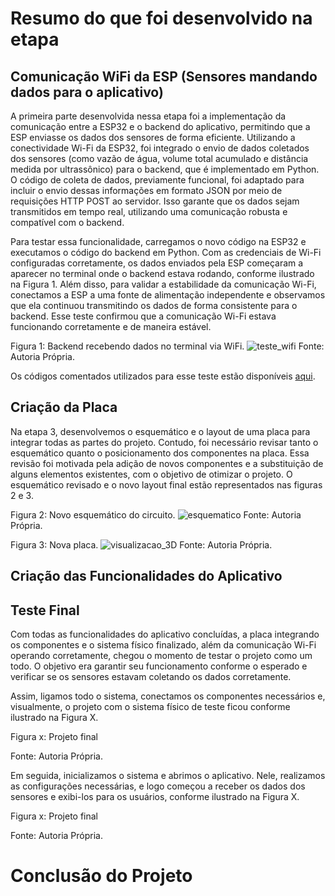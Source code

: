 # Resumo do que foi desenvolvido na etapa

## Comunicação WiFi da ESP (Sensores mandando dados para o aplicativo)

A primeira parte desenvolvida nessa etapa foi a implementação da comunicação entre a ESP32 e o backend do aplicativo, permitindo que a ESP enviasse os dados dos sensores de forma eficiente. Utilizando a conectividade Wi-Fi da ESP32, foi integrado o envio de dados coletados dos sensores (como vazão de água, volume total acumulado e distância medida por ultrassônico) para o backend, que é implementado em Python. O código de coleta de dados, previamente funcional, foi adaptado para incluir o envio dessas informações em formato JSON por meio de requisições HTTP POST ao servidor. Isso garante que os dados sejam transmitidos em tempo real, utilizando uma comunicação robusta e compatível com o backend.

Para testar essa funcionalidade, carregamos o novo código na ESP32 e executamos o código do backend em Python. Com as credenciais de Wi-Fi configuradas corretamente, os dados enviados pela ESP começaram a aparecer no terminal onde o backend estava rodando, conforme ilustrado na Figura 1. Além disso, para validar a estabilidade da comunicação Wi-Fi, conectamos a ESP a uma fonte de alimentação independente e observamos que ela continuou transmitindo os dados de forma consistente para o backend. Esse teste confirmou que a comunicação Wi-Fi estava funcionando corretamente e de maneira estável.

Figura 1: Backend recebendo dados no terminal via WiFi.
![teste_wifi](https://github.com/user-attachments/assets/1c2cc8ed-e558-497a-9d10-c9f7d73ad977)
Fonte: Autoria Própria.

Os códigos comentados utilizados para esse teste estão disponíveis [aqui](https://github.com/LauraMWerneck/Projeto_Integrador_3/tree/main/Etapa%204/Teste%20WiFi).

## Criação da Placa
Na etapa 3, desenvolvemos o esquemático e o layout de uma placa para integrar todas as partes do projeto. Contudo, foi necessário revisar tanto o esquemático quanto o posicionamento dos componentes na placa. Essa revisão foi motivada pela adição de novos componentes e a substituição de alguns elementos existentes, com o objetivo de otimizar o projeto. O esquemático revisado e o novo layout final estão representados nas figuras 2 e 3.

Figura 2: Novo esquemático do circuito.
![esquematico](https://github.com/user-attachments/assets/4e87906f-9657-4ffa-9927-5bbc4826d271)
Fonte: Autoria Própria.

Figura 3: Nova placa.
![visualizacao_3D](https://github.com/user-attachments/assets/46564992-8339-48fd-8922-ab275b5f9313)
Fonte: Autoria Própria.

## Criação das Funcionalidades do Aplicativo


## Teste Final
Com todas as funcionalidades do aplicativo concluídas, a placa integrando os componentes e o sistema físico finalizado, além da comunicação Wi-Fi operando corretamente, chegou o momento de testar o projeto como um todo. O objetivo era garantir seu funcionamento conforme o esperado e verificar se os sensores estavam coletando os dados corretamente.

Assim, ligamos todo o sistema, conectamos os componentes necessários e, visualmente, o projeto com o sistema físico de teste ficou conforme ilustrado na Figura X.

Figura x: Projeto final

Fonte: Autoria Própria.

Em seguida, inicializamos o sistema e abrimos o aplicativo. Nele, realizamos as configurações necessárias, e logo começou a receber os dados dos sensores e exibi-los para os usuários, conforme ilustrado na Figura X.

Figura x: Projeto final

Fonte: Autoria Própria.





# Conclusão do Projeto
